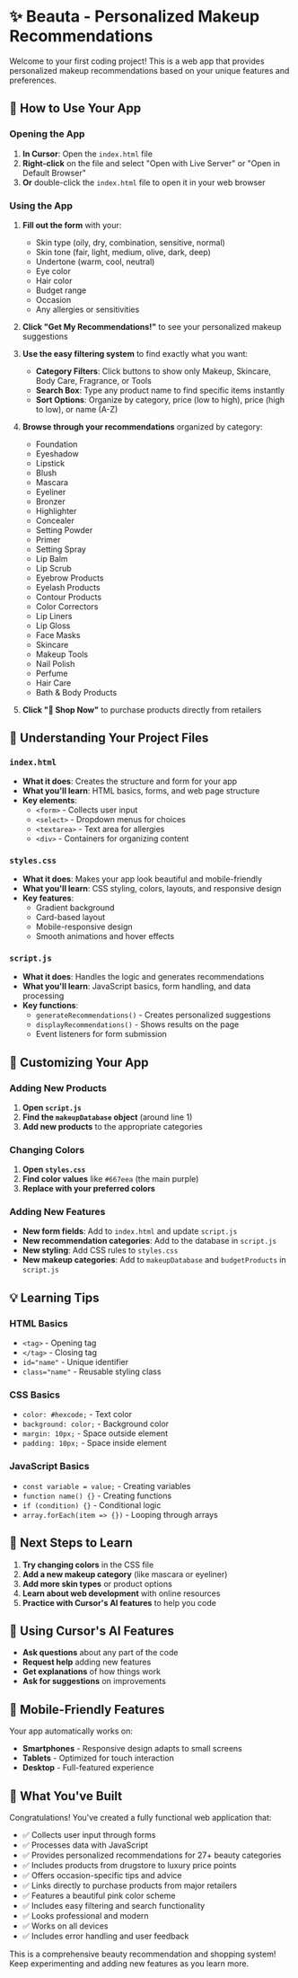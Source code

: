 # ✨ Beauta - Personalized Makeup Recommendations

Welcome to your first coding project! This is a web app that provides personalized makeup recommendations based on your unique features and preferences.

## 🚀 How to Use Your App

### Opening the App
1. **In Cursor**: Open the `index.html` file
2. **Right-click** on the file and select "Open with Live Server" or "Open in Default Browser"
3. **Or** double-click the `index.html` file to open it in your web browser

### Using the App
1. **Fill out the form** with your:
   - Skin type (oily, dry, combination, sensitive, normal)
   - Skin tone (fair, light, medium, olive, dark, deep)
   - Undertone (warm, cool, neutral)
   - Eye color
   - Hair color
   - Budget range
   - Occasion
   - Any allergies or sensitivities

2. **Click "Get My Recommendations!"** to see your personalized makeup suggestions

3. **Use the easy filtering system** to find exactly what you want:
   - **Category Filters**: Click buttons to show only Makeup, Skincare, Body Care, Fragrance, or Tools
   - **Search Box**: Type any product name to find specific items instantly
   - **Sort Options**: Organize by category, price (low to high), price (high to low), or name (A-Z)

4. **Browse through your recommendations** organized by category:
   - Foundation
   - Eyeshadow
   - Lipstick
   - Blush
   - Mascara
   - Eyeliner
   - Bronzer
   - Highlighter
   - Concealer
   - Setting Powder
   - Primer
   - Setting Spray
   - Lip Balm
   - Lip Scrub
   - Eyebrow Products
   - Eyelash Products
   - Contour Products
   - Color Correctors
   - Lip Liners
   - Lip Gloss
   - Face Masks
   - Skincare
   - Makeup Tools
   - Nail Polish
   - Perfume
   - Hair Care
   - Bath & Body Products

5. **Click "🛒 Shop Now"** to purchase products directly from retailers

## 📁 Understanding Your Project Files

### `index.html`
- **What it does**: Creates the structure and form for your app
- **What you'll learn**: HTML basics, forms, and web page structure
- **Key elements**:
  - `<form>` - Collects user input
  - `<select>` - Dropdown menus for choices
  - `<textarea>` - Text area for allergies
  - `<div>` - Containers for organizing content

### `styles.css`
- **What it does**: Makes your app look beautiful and mobile-friendly
- **What you'll learn**: CSS styling, colors, layouts, and responsive design
- **Key features**:
  - Gradient background
  - Card-based layout
  - Mobile-responsive design
  - Smooth animations and hover effects

### `script.js`
- **What it does**: Handles the logic and generates recommendations
- **What you'll learn**: JavaScript basics, form handling, and data processing
- **Key functions**:
  - `generateRecommendations()` - Creates personalized suggestions
  - `displayRecommendations()` - Shows results on the page
  - Event listeners for form submission

## 🎨 Customizing Your App

### Adding New Products
1. **Open `script.js`**
2. **Find the `makeupDatabase` object** (around line 1)
3. **Add new products** to the appropriate categories

### Changing Colors
1. **Open `styles.css`**
2. **Find color values** like `#667eea` (the main purple)
3. **Replace with your preferred colors**

### Adding New Features
- **New form fields**: Add to `index.html` and update `script.js`
- **New recommendation categories**: Add to the database in `script.js`
- **New styling**: Add CSS rules to `styles.css`
- **New makeup categories**: Add to `makeupDatabase` and `budgetProducts` in `script.js`

## 💡 Learning Tips

### HTML Basics
- `<tag>` - Opening tag
- `</tag>` - Closing tag
- `id="name"` - Unique identifier
- `class="name"` - Reusable styling class

### CSS Basics
- `color: #hexcode;` - Text color
- `background: color;` - Background color
- `margin: 10px;` - Space outside element
- `padding: 10px;` - Space inside element

### JavaScript Basics
- `const variable = value;` - Creating variables
- `function name() {}` - Creating functions
- `if (condition) {}` - Conditional logic
- `array.forEach(item => {})` - Looping through arrays

## 🔧 Next Steps to Learn

1. **Try changing colors** in the CSS file
2. **Add a new makeup category** (like mascara or eyeliner)
3. **Add more skin types** or product options
4. **Learn about web development** with online resources
5. **Practice with Cursor's AI features** to help you code

## 🌟 Using Cursor's AI Features

- **Ask questions** about any part of the code
- **Request help** adding new features
- **Get explanations** of how things work
- **Ask for suggestions** on improvements

## 📱 Mobile-Friendly Features

Your app automatically works on:
- **Smartphones** - Responsive design adapts to small screens
- **Tablets** - Optimized for touch interaction
- **Desktop** - Full-featured experience

## 🎯 What You've Built

Congratulations! You've created a fully functional web application that:
- ✅ Collects user input through forms
- ✅ Processes data with JavaScript
- ✅ Provides personalized recommendations for 27+ beauty categories
- ✅ Includes products from drugstore to luxury price points
- ✅ Offers occasion-specific tips and advice
- ✅ Links directly to purchase products from major retailers
- ✅ Features a beautiful pink color scheme
- ✅ Includes easy filtering and search functionality
- ✅ Looks professional and modern
- ✅ Works on all devices
- ✅ Includes error handling and user feedback

This is a comprehensive beauty recommendation and shopping system! Keep experimenting and adding new features as you learn more. 